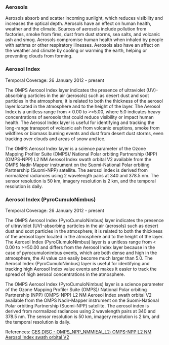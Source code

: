 ### Aerosols
Aerosols absorb and scatter incoming sunlight, which reduces visibility and increases the optical depth. Aerosols have an effect on human health, weather and the climate. Sources of aerosols include pollution from factories, smoke from fires, dust from dust storms, sea salts, and volcanic ash and smog. Aerosols compromise human health when inhaled by people with asthma or other respiratory illnesses. Aerosols also have an affect on the weather and climate by cooling or warming the earth, helping or preventing clouds from forming.

### Aerosol Index
Temporal Coverage: 26 January 2012 - present

The OMPS Aerosol Index layer indicates the presence of ultraviolet (UV)-absorbing particles in the air (aerosols) such as desert dust and soot particles in the atmosphere; it is related to both the thickness of the aerosol layer located in the atmosphere and to the height of the layer. The Aerosol Index is a unitless range from < 0.00 to >=5.00, where 5.0 indicates heavy concentrations of aerosols that could reduce visibility or impact human health. The Aerosol Index layer is useful for identifying and tracking the long-range transport of volcanic ash from volcanic eruptions, smoke from wildfires or biomass burning events and dust from desert dust storms, even tracking over clouds and areas of snow and ice.

The OMPS Aerosol Index layer is a science parameter of the Ozone Mapping Profiler Suite (OMPS)/ National Polar orbiting Partnership (NPP) (OMPS-NPP) L2 NM Aerosol Index swath orbital V2 available from the OMPS Nadir-Mapper instrument on the Suomi-National Polar orbiting Partnership (Suomi-NPP) satellite. The aerosol index is derived from normalized radiances using 2 wavelength pairs at 340 and 378.5 nm. The sensor resolution is 50 km, imagery resolution is 2 km, and the temporal resolution is daily.

### Aerosol Index (PyroCumuloNimbus)
Temporal Coverage: 26 January 2012 - present

The OMPS Aerosol Index (PyroCumuloNimbus) layer indicates the presence of ultraviolet (UV)-absorbing particles in the air (aerosols) such as desert dust and soot particles in the atmosphere; it is related to both the thickness of the aerosol layer located in the atmosphere and to the height of the layer. The Aerosol Index (PyroClumuloNimbus) layer is a unitless range from < 0.00 to >=50.00 and differs from the Aerosol Index layer because in the case of pyrocumulonimbus events, which are both dense and high in the atmosphere, the AI value can easily become much larger than 5.0. The Aerosol Index (PyroCumuloNimbus) layer is useful for identifying and tracking high Aerosol Index value events and makes it easier to track the spread of high aerosol concentrations in the atmosphere.

The OMPS Aerosol Index (PyroCumuloNimbus) layer is a science parameter of the Ozone Mapping Profiler Suite (OMPS)/ National Polar orbiting Partnership (NPP) (OMPS-NPP) L2 NM Aerosol Index swath orbital V2 available from the OMPS Nadir-Mapper instrument on the Suomi-National Polar orbiting Partnership (Suomi-NPP) satellite. The aerosol index is derived from normalized radiances using 2 wavelength pairs at 340 and 378.5 nm. The sensor resolution is 50 km, imagery resolution is 2 km, and the temporal resolution is daily.

References: [GES DISC - OMPS\_NPP\_NMMIEAI\_L2: OMPS-NPP L2 NM Aerosol Index swath orbital V2](https://disc.gsfc.nasa.gov/datasets/OMPS_NPP_NMMIEAI_L2_2/summary)